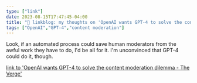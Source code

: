 ```yaml
---
type: ["link"]
date: 2023-08-15T17:47:45-04:00
title: "🔗 linkblog: my thoughts on 'OpenAI wants GPT-4 to solve the content moderation dilemma - The Verge'"
tags: ["OpenAI","GPT-4","content moderation"]
---
```

Look, if an automated process could save human moderators from the awful work they have to do, I'd be all for it. I'm unconvinced that GPT-4 could do it, though.  
 

[link to 'OpenAI wants GPT-4 to solve the content moderation dilemma - The Verge'](https://www.theverge.com/2023/8/15/23833406/openai-gpt-4-content-moderation-ai-meta)
